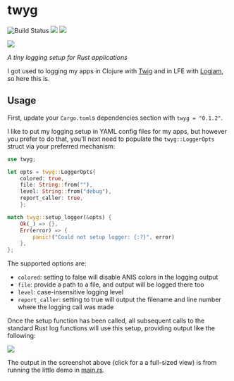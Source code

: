 # twyg

![Build Status][build-status]
[![][img_crates]][crates]
[![][img_doc]][doc]

[![][logo]][logo-large]

*A tiny logging setup for Rust applications*

I got used to logging my apps in Clojure with [Twig](https://github.com/clojusc/twig)
and in LFE with [Logjam](https://github.com/lfex/logjam), so here this is.

## Usage

First, update your `Cargo.toml`s dependencies section with `twyg = "0.1.2"`.

I like to put my logging setup in YAML config files for my apps, but however
you prefer to do that, you'll next need to populate the `twyg::LoggerOpts`
struct via your preferred mechanism:

```rust
use twyg;

let opts = twyg::LoggerOpts{
    colored: true,
    file: String::from(""),
    level: String::from("debug"),
    report_caller: true,
    };

match twyg::setup_logger(&opts) {
    Ok(_) => {},
    Err(error) => {
        panic!("Could not setup logger: {:?}", error)
    },
};
```

The supported options are:

* `colored`: setting to false will disable ANIS colors in the logging output
* `file`: provide a path to a file, and output will be logged there too
* `level`: case-insensitive logging level
* `report_caller`: setting to true will output the filename and line number
   where the logging call was made

Once the setup function has been called, all subsequent calls to the standard
Rust log functions will use this setup, providing output like the following:

[![][screenshot-thumb]][screenshot]

The output in the screenshot above (click for a a full-sized view) is from
running the little demo in [main.rs](src/main.rs).

<!-- Named page links below: /-->

[logo]: resources/images/logo-250x.png
[logo-large]: resources/images/logo-1000x.png
[screenshot-thumb]: resources/images/screenshot-thumb.png
[screenshot]: resources/images/screenshot.png
[build-status]: https://github.com/oxur/twyg/workflows/Build/badge.svg
[img_crates]: https://img.shields.io/crates/v/twyg.svg
[crates]: https://crates.io/crates/twyg
[img_doc]: https://img.shields.io/badge/rust-documentation-blue.svg
[doc]: https://docs.rs/twyg/
